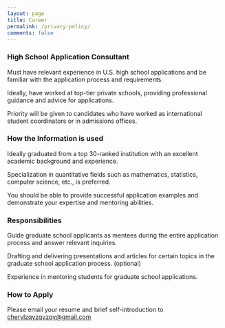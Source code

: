 ```yaml
---
layout: page
title: Career
permalink: /privacy-policy/
comments: false
---
```


### High School Application Consultant

Must have relevant experience in U.S. high school applications and be familiar with the application process and requirements.

Ideally, have worked at top-tier private schools, providing professional guidance and advice for applications.

Priority will be given to candidates who have worked as international student coordinators or in admissions offices.

### How the Information is used
Ideally graduated from a top 30-ranked institution with an excellent academic background and experience.

Specialization in quantitative fields such as mathematics, statistics, computer science, etc., is preferred.

You should be able to provide successful application examples and demonstrate your expertise and mentoring abilities.

### Responsibilities
Guide graduate school applicants as mentees during the entire application process and answer relevant inquiries.

Drafting and delivering presentations and articles for certain topics in the graduate school application process. (optional)

Experience in mentoring students for graduate school applications.

### How to Apply
Please email your resume and brief self-introduction to cherylzqyzqyzqy@gmail.com
